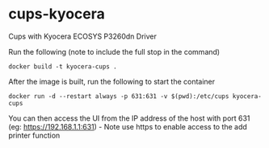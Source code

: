 # cups-kyocera
Cups with Kyocera ECOSYS P3260dn Driver

Run the following (note to include the full stop in the command)

`docker build -t kyocera-cups .`

After the image is built, run the following to start the container

`docker run -d --restart always -p 631:631 -v $(pwd):/etc/cups kyocera-cups`

You can then access the UI from the IP address of the host with port 631 (eg: https://192.168.1.1:631) - Note use https to enable access to the add printer function
